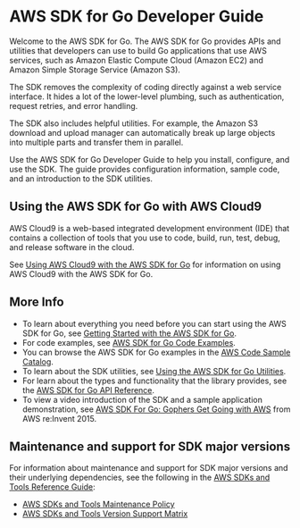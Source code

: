 # AWS SDK for Go Developer Guide<a name="welcome"></a>

Welcome to the AWS SDK for Go\. The AWS SDK for Go provides APIs and utilities that developers can use to build Go applications that use AWS services, such as Amazon Elastic Compute Cloud \(Amazon EC2\) and Amazon Simple Storage Service \(Amazon S3\)\.

The SDK removes the complexity of coding directly against a web service interface\. It hides a lot of the lower\-level plumbing, such as authentication, request retries, and error handling\.

The SDK also includes helpful utilities\. For example, the Amazon S3 download and upload manager can automatically break up large objects into multiple parts and transfer them in parallel\.

Use the AWS SDK for Go Developer Guide to help you install, configure, and use the SDK\. The guide provides configuration information, sample code, and an introduction to the SDK utilities\.

## Using the AWS SDK for Go with AWS Cloud9<a name="using-the-aws-sdk-for-go-with-aws-cloud9"></a>

AWS Cloud9 is a web\-based integrated development environment \(IDE\) that contains a collection of tools that you use to code, build, run, test, debug, and release software in the cloud\.

See [Using AWS Cloud9 with the AWS SDK for Go](cloud9-go.md) for information on using AWS Cloud9 with the AWS SDK for Go\.

## More Info<a name="more-info"></a>
+ To learn about everything you need before you can start using the AWS SDK for Go, see [Getting Started with the AWS SDK for Go](setting-up.md)\.
+ For code examples, see [AWS SDK for Go Code Examples](common-examples.md)\.
+ You can browse the AWS SDK for Go examples in the [AWS Code Sample Catalog](https://docs.aws.amazon.com/code-samples/latest/catalog/code-catalog-go.html)\.
+ To learn about the SDK utilities, see [Using the AWS SDK for Go Utilities](sdk-utilities.md)\.
+ For learn about the types and functionality that the library provides, see the [AWS SDK for Go API Reference](https://docs.aws.amazon.com/sdk-for-go/api/)\.
+ To view a video introduction of the SDK and a sample application demonstration, see [AWS SDK For Go: Gophers Get Going with AWS](https://www.youtube.com/watch?v=iOGIKG3EptI&amp;feature=youtu.be) from AWS re:Invent 2015\.

## Maintenance and support for SDK major versions<a name="maintenance-and-support-for-sdk-major-versions"></a>

For information about maintenance and support for SDK major versions and their underlying dependencies, see the following in the [AWS SDKs and Tools Reference Guide](https://docs.aws.amazon.com/sdkref/latest/guide/overview.html):
+  [AWS SDKs and Tools Maintenance Policy](https://docs.aws.amazon.com/sdkref/latest/guide/maint-policy.html) 
+  [AWS SDKs and Tools Version Support Matrix](https://docs.aws.amazon.com/sdkref/latest/guide/version-support-matrix.html) 